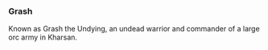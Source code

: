### Grash

Known as Grash the Undying, an undead warrior and commander of a large orc army in Kharsan.